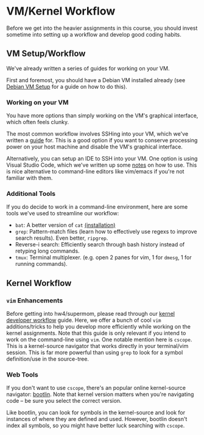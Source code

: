 VM/Kernel Workflow
==================
Before we get into the heavier assignments in this course,
you should invest sometime into setting up a workflow and develop
good coding habits.

VM Setup/Workflow
-----------------
We've already written a series of guides for working on your VM.

First and foremost, you should have a Debian VM installed already (see [Debian VM Setup](https://cs4118.github.io/dev-guides/debian-vm-setup.html) for a guide on how to do this).

### Working on your VM
You have more options than simply working on the VM's graphical
interface, which often feels clunky.

The most common workflow involves SSHing into your VM, which
we've written a [guide](https://cs4118.github.io/dev-guides/vm-ssh.html#ssh-into-your-local-vm) for. This is a good option
if you want to conserve processing power on your host machine and
disable the VM's graphical interface. 

Alternatively, you can setup an IDE to SSH into your VM. One option is using Visual Studio Code, which we've written up some [notes](https://cs4118.github.io/dev-guides/vm-ssh.html#using-visual-studio-code-optional) on how to use. This is nice alternative to command-line editors like vim/emacs if you're
not familiar with them.

### Additional Tools
If you do decide to work in a command-line environment, here are
some tools we've used to streamline our workflow:

- `bat`: A better version of `cat` [(installation)](https://github.com/sharkdp/bat#on-ubuntu-using-most-recent-deb-packages)
- `grep`: Pattern-match files (learn how to effectively use regexs to improve search results).
  Even better, `ripgrep`.
- Reverse-i search: Efficiently search through bash history instead of retyping long commands.
- `tmux`: Terminal multiplexer. (e.g. open 2 panes for vim, 1 for `dmesg`, 1 for running commands).

Kernel Workflow
---------------
### `vim` Enhancements
Before getting into hw4/supermom, please read through our 
[kernel developer workflow](https://cs4118.github.io/dev-guides/kernel-workflow.html)
guide. Here, we offer a bunch of cool `vim` additions/tricks to
help you develop more efficiently while working on the kernel assignments. Note that this guide is only relevant if you intend
to work on the command-line using `vim`. One notable mention here
is `cscope`. This is a kernel-source navigator that works 
directly in your terminal/vim session. This is far more powerful
than using `grep` to look for a symbol definition/use in the source-tree.

### Web Tools
If you don't want to use `cscope`, there's an popular online 
kernel-source navigator:
[bootlin](https://elixir.bootlin.com/linux/v5.10.57/source).
Note that kernel version matters when you're navigating code – be sure you select the correct version.

Like bootlin, you can look for symbols in the kernel-source and
look for instances of where they are defined and used. However,
bootlin doesn't index all symbols, so you might have better luck
searching with `cscope`.